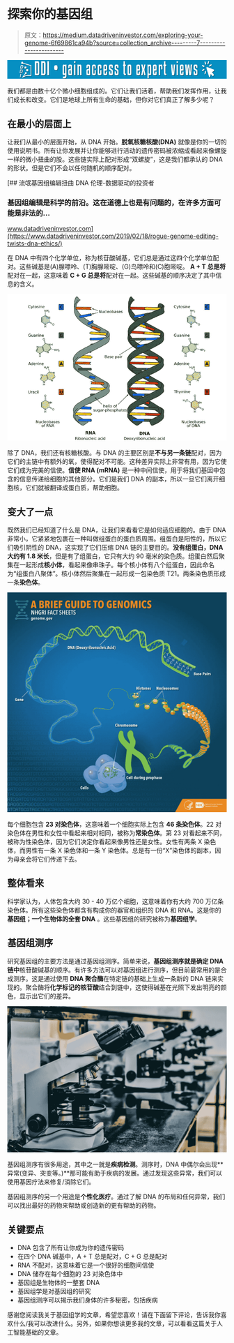 # 探索你的基因组

> 原文：<https://medium.datadriveninvestor.com/exploring-your-genome-6f69861ca94b?source=collection_archive---------7----------------------->

[![](img/a13035b1b104cbd747315e83b928d932.png)](http://www.track.datadriveninvestor.com/1B9E)

我们都是由数十亿个微小细胞组成的。它们让我们活着，帮助我们发挥作用，让我们成长和改变。它们是地球上所有生命的基础，但你对它们真正了解多少呢？

## 在最小的层面上

让我们从最小的层面开始，从 DNA 开始。**脱氧核糖核酸(DNA)** 就像是你的一切的使用说明书。所有让你发展并让你能够进行活动的遗传密码被浓缩成看起来像螺旋一样的微小扭曲的股。这些链实际上配对形成“双螺旋”，这是我们都承认的 DNA 的形状。但是它们不会以任何随机的顺序配对。

[](https://www.datadriveninvestor.com/2019/02/18/rogue-genome-editing-twists-dna-ethics/) [## 流氓基因组编辑扭曲 DNA 伦理-数据驱动的投资者

### 基因组编辑是科学的前沿。这在道德上也是有问题的，在许多方面可能是非法的…

www.datadriveninvestor.com](https://www.datadriveninvestor.com/2019/02/18/rogue-genome-editing-twists-dna-ethics/) 

在 DNA 中有四个化学单位，称为核苷酸碱基，它们总是通过这四个化学单位配对。这些碱基是(A)腺嘌呤、(T)胸腺嘧啶、(G)鸟嘌呤和(C)胞嘧啶。 **A + T 总是将**配对在一起，这意味着 **C + G 总是将**配对在一起。这些碱基的顺序决定了其中信息的含义。

![](img/49931e1a3c475ef779e09d70d0bb022a.png)

除了 DNA，我们还有核糖核酸。与 DNA 的主要区别是**不与另一条链**配对，因为它们的主链中有额外的氧，使得配对不可能。这种差异实际上非常有用，因为它使它们成为完美的信使。**信使 RNA (mRNA)** 是一种中间信使，用于将我们基因中包含的信息传递给细胞的其他部分。它们是我们 DNA 的副本，所以一旦它们离开细胞核，它们就被翻译成蛋白质，帮助细胞。

## 变大了一点

既然我们已经知道了什么是 DNA，让我们来看看它是如何适应细胞的。由于 DNA 非常小，它紧紧地包裹在一种叫做组蛋白的蛋白质周围。组蛋白是阳性的，所以它们吸引阴性的 DNA，这实现了它们压缩 DNA 链的主要目的。**没有组蛋白，DNA 大约有 1.8 米长**，但是有了组蛋白，它只有大约 90 毫米的染色质。组蛋白然后聚集在一起形成**核小体**，看起来像串珠子。每个核小体有八个组蛋白，因此命名为“组蛋白八聚体”。核小体然后聚集在一起形成一包染色质 T21。两条染色质形成一条**染色体**。

![](img/e97139acddf77abdf8f5f54343a986ef.png)

每个细胞包含 **23 对染色体**，这意味着一个细胞实际上包含 **46 条染色体**。22 对染色体在男性和女性中看起来相对相同，被称为**常染色体**。第 23 对看起来不同，被称为性染色体，因为它们决定你看起来像男性还是女性。女性有两条 X 染色体，而男性有一条 X 染色体和一条 Y 染色体。总是有一份“X”染色体的副本，因为母亲会将它们传递下去。

## 整体看来

科学家认为，人体包含大约 30 - 40 万亿个细胞，这意味着你有大约 700 万亿条染色体。所有这些染色体都含有构成你的器官和组织的 DNA 和 RNA。这是你的**基因组；一个生物体的全套 DNA** 。这些基因组的研究被称为**基因组学**。

## 基因组测序

研究基因组的主要方法是通过基因组测序。简单来说，**基因组测序就是确定 DNA 链中**核苷酸碱基的顺序。有许多方法可以对基因组进行测序，但目前最常用的是合成测序。这是通过使用 **DNA 聚合酶**在特定链的基础上生成一条新的 DNA 链来实现的。聚合酶将**化学标记的核苷酸**结合到链中，这使得碱基在光照下发出明亮的颜色，显示出它们的差异。

![](img/cabf0132a6db0d6b495dc8c7fde7ef21.png)

基因组测序有很多用途，其中之一就是**疾病检测**。测序时，DNA 中偶尔会出现**异常(变异、突变等。)**那可能有助于疾病的发展。通过发现这些异常，我们可以使用基因疗法来修复/消除它们。

基因组测序的另一个用途是**个性化医疗**。通过了解 DNA 的布局和任何异常，我们可以找出最好的药物来帮助或创造新的更有帮助的药物。

## 关键要点

*   DNA 包含了所有让你成为你的遗传密码
*   在四个 DNA 碱基中，A + T 总是配对，C + G 总是配对
*   RNA 不配对，这意味着它是一个很好的细胞间信使
*   DNA 储存在每个细胞的 23 对染色体中
*   基因组是生物体的一整套 DNA
*   基因组学是对基因组的研究
*   基因组测序可以揭示我们身体的许多秘密，包括疾病

感谢您阅读我关于基因组学的文章，希望您喜欢！请在下面留下评论，告诉我你喜欢什么/我可以改进什么。另外，如果你想读更多我的文章，可以看看这篇关于人工智能基础的文章。